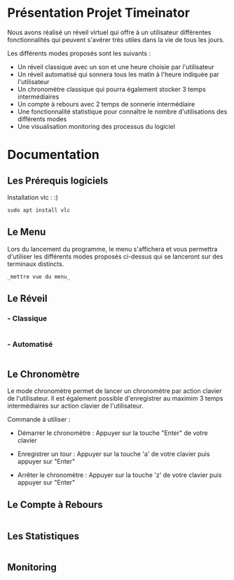 # Présentation Projet Timeinator

Nous avons réalisé un réveil virtuel qui offre à un utilisateur différentes fonctionnalités qui peuvent s'avérer très utiles dans la vie de tous les jours.

Les différents modes proposés sont les suivants : 

  - Un réveil classique avec un son et une heure choisie par l'utilisateur
  - Un réveil automatisé qui sonnera tous les matin à l'heure indiquée par l'utilisateur
  - Un chronomètre classique qui pourra également stocker 3 temps intermédiaires 
  - Un compte à rebours avec 2 temps de sonnerie intermédiaire
  - Une fonctionnalité statistique pour connaître le nombre d'utilisations des différents modes
  - Une visualisation monitoring des processus du logiciel 

# Documentation 

## Les Prérequis logiciels
Installation vlc : :)
```markdown
sudo apt install vlc
```

## Le Menu
Lors du lancement du programme, le menu s'affichera et vous permettra d'utiliser les différents modes proposés ci-dessus qui se lanceront sur des terminaux distincts.

```markdown
_mettre vue du menu_
```

## Le Réveil


### - Classique


```markdown

```

### - Automatisé

```markdown

```

## Le Chronomètre
Le mode chronomètre permet de lancer un chronomètre par action clavier de l'utilisateur. 
Il est également possible d'enregistrer au maximim 3 temps intermédiaires sur action clavier de l'utilisateur. 

Commande à utiliser :

- Démarrer le chronomètre : Appuyer sur la touche "Enter" de votre clavier 

- Enregistrer un tour : Appuyer sur la touche 'a' de votre clavier puis appuyer sur "Enter"

- Arrêter le chronomètre : Appuyer sur la touche 'z' de votre clavier puis appuyer sur "Enter"



## Le Compte à Rebours

```markdown

```

## Les Statistiques

```markdown

```
## Monitoring

```markdown

```


